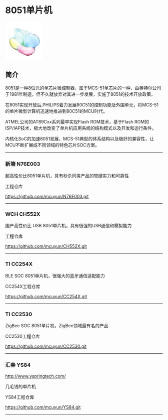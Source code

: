 ﻿
# 8051单片机

[![sites](docs/mcuyun.png)](http://www.mcuyun.com)

## 简介

8051是一种8位元的单芯片微控制器，属于MCS-51单芯片的一种，由英特尔公司于1981年制造，但不久就放弃对其进一步发展，实施了8051的技术开放政策。

在8051实现开放后,PHILIPS着力发展80C51的控制功能及外围单元，将MCS-51的单片微型计算机迅速地推进到80C51的MCU时代。

ATMEL公司的AT89Cxx系列最早实现Flash ROM技术，基于Flash ROM的ISP/IAP技术，极大地改变了单片机应用系统的结构模式以及开发和运行条件。

内核化SoC的加速8051发展，MCS-51典型的体系结构以及极好的兼容性，让MCU不断扩展成不同领域的特色芯片SOC方案。


---

### 新塘 N76E003

超高性价比8051单片机，具有秒杀同类产品的软硬实力和可靠性

工程仓库

https://github.com/mcuyun/N76E003.git

---

### WCH CH552X

国产高性价比 USB 8051单片机，具有很强的USB通信和模拟能力

工程仓库

https://github.com/mcuyun/CH552X.git

---

### TI CC254X

BLE SOC 8051单片机，很强大的蓝牙通信适配能力

CC254X工程仓库

https://github.com/mcuyun/CC254X.git

---

### TI CC2530

ZigBee SOC 8051单片机，ZigBee领域最有名的产品

CC2530工程仓库

https://github.com/mcuyun/CC2530.git

---

### 汇春 YS84

http://www.yspringtech.com/

几毛钱的单片机

YS84工程仓库

https://github.com/mcuyun/YS84.git

---



